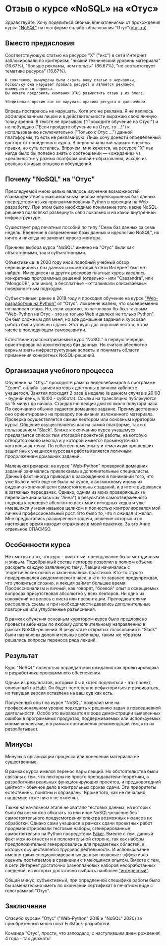 # Отзыв о курсе «NoSQL» на «Отус»

Здравствуйте. Хочу поделиться своими впечатлениями от прохождения курса ["NoSQL"](https://otus.ru/lessons/nosql-bd) на платформе онлайн-образования "Отус"([otus.ru](https://otus.ru/)). 

## Вместо предисловия

Соответствующую статью на ресурсе "Х" ("икс") в сети Интернет заблокировали по критериям: "низкий технический уровень материала" (16.67%), "больше рекламы, чем пользы" (66.67%), "не соответствует тематике ресурса" (16.67%). 

```
К сожалению, вынуждены были скрыть вашу статью в черновики, 
поскольку она нарушает правила ресурса и является рекламой коммерческого сервиса. 
Вы можете предложить компании OTUS разместить отзыв в их блоге.

Убедительно просим вас не нарушать правила ресурса в дальнейшем.
```

Впредь постараюсь не нарушать. Хотя это не реклама. Я не являюсь аффилированным лицом и в действительности выражаю свою личную точку зрения. В тексте не призываю ("Проходите обучение на Отус!") и не побуждаю ("Если пройдете обучение на Отус, то ...!") к использованию исключительно ("Только с Отус ...") данной платоформы, то есть не рекламирую. Лишь хочу донести определенный восторг от пройденного курса. В первоначальный вариант внесены правки, но суть осталась. Впрочем, мне кажется, на ресурсе "Х" как нигде было бы полезно знать о соотношении — «ожидание» vs «реальность» у разных платформ онлайн-образования, исходя из реальных живых отзывов и обсуждений.

## Почему "NoSQL" на "Отус"

Преследуемой мною целью являлось изучение возможностей взаимодействия с максимальным числом нереляционных баз данных посредством языка программирования Python в проекции на Web-разработку. При этом было необходимо понимание того, какие NoSQL-решения позволяют развернуть себя локально и на какой внутренней инфраструктуре.

Существует ряд печатных пособий по типу "Семь баз данных за семь недель. Введение в современные базы данных и идеологию NoSQL", но ничто и никогда не заменит живого ментора.

Причины выбора курса "NoSQL" именно на "Отус" были как объективными, так и субъективными.

Объективные: в 2020 году иной подобный учебный обзор нереляционных баз данных и их методик в сети Интернет был не найден. Имевшиеся на других ресурсах платные курсы касались конкретных программных решений (отдельно - или "Cassandra", или "MongoDB", или иное), а бесплатные - отталкивали описываемым поверхностным подходом.

Субъективные: ранее в 2018 году я проходил обучение на курсе ["Web-разработчик на Python"](https://otus.ru/lessons/webpython/) от "Отус". Искренне жалею, что своевременно не написал отзыв. Но, если коротко, то заголовок бы был таковым: "Web-Python на Отус - это не только Web и далеко не только Python". Он был сложным для меня, но все домашние задания и курсовая работа были успешно сданы. Этот курс дал хороший вектор, в том числе в последующем саморазвитии.

Естественно рассматриваемый курс "NoSQL" в первую очередь ориентирован на архитекторов баз данных. Но считаю абсолютно верным знать инфраструктурные аспекты и понимать области применения конкретных NoSQL-решений.

## Организация учебного процесса

Обучение на "Отус" проходит в рамках видеовебинаров в программе "Zoom", онлайн-записи которых доступны в личном кабинете учащегося. Занятия проходят 2 раза в неделю (в данном случае в 20:00 - будний день, в 10:00 - суббота). Ссылки на трансляцию публикуются за 15 минут до начала. Стандартно лекция длится около полутора часа. По окончанию обычно задается домашнее задание. Преимущественно оно ориентировано на проверку понимания изложенного материала. Проверка осуществляется самим лектором или основным куратором курса. Общение осуществляется как на самой платформе, так и с пользованием "Slack". Ближе к окончанию курса учащемуся предлагается список тем итоговой проектной работы, на которую отводится около месяца и у которой имеется промежуточная контрольная точка. По собственному опыту и тематикам прошедших защит иных учащихся курсовая работа является логичным продолжением домашних заданий.

Маленькая ремарка: на курсе "Web-Python" проверкой домашних заданий занимались привлекаемые дополнительные специалисты. Данный факт иногда приводил к расхождению в понимании того, что уже было и чего еще не было на курсе, к возможному иному их видению конечной цели самостоятельных заданий, и в итоге выражался в затяжных пересдачах. Однако, одним из моих проверяющих (в переписке значилась как "Анна") в результате самоотверженного подхода к проверке абсолютно всех моих исходных кодов и уже имевшихся у меня навыков целиком и полностью контролировался мой личный профессиональный рост. Это было то, что я ожидал и желал. Мне предлагались расширенные задачи, решение которых и по настоящее время находит отражение в моей практике. За это Анне отдельное СПАСИБО.

## Особенности курса

Не смотря на то, что курс - пилотный, преподавание было методичным и живым. Подобранный состав лекторов позволил в полном объеме раскрыть каждую заявленную тему. Лекции начинались с теоретических основ и заканчивались практикой. Кто-то строго придерживался академического часа, а кто-то заранее предупреждал, что уложиться сложно, и лекция займет большее время. Профессионализм и личный, как говорят, "боевой" опыт в освещаемых вопросах присутствовал абсолютно у всех лекторов. Ни одно из изложений не велось с листа или презентации. Преподавателями рисовались схемы и при необходимости давались дополнительные повторные или углубленные разъяснения.

В рамках обучения основным куратором курса было предложено провести вебинары по любому дополнительному направлению в рамках NoSQL-решений. В результате открытых голосований в "Slack" были назначены дополнительные вебинары, таким же образом решались вопросы переноса ряда лекций.

## Результат

Курс "NoSQL" полностью оправдал мои ожидания как проектировщика и разработчика программного обеспечения.

Одним из результатов, которым бы я хотел поделиться - это проект, описанный на [Habr](https://habr.com/ru/post/550294/). Он будет постепенно рефакториться и развиваться, но текущая версия оставлена на ваш суд как есть.

Полученный опыт на курсе "NoSQL" позволил мне на профессиональном уровне подходить к решению задач в повседневной деятельности. Особо это выражается в ходе демонстрации выявленных ошибок в программных продуктах, поддерживаемых или используемых моими коллегами, и в рамках составления рекомендаций тем, кто их разрабатывает.

## Минусы

Минусы в организации процесса или донесении материала не существенные.

В рамках курса имелся перенос пары лекций. Но обстоятельства были связаны с тем, что лекторы не просто преподаватели-теоретики, а разработчики реальных функционирующих проектов, и предновогодний цейтнот - обычное дело в контрольных сроках сдачи. Эти приоритеты естественны, понятны и оправданы. Кроме того, как не печально, пандемию тоже никто не отменял.

Также на начальном этапе не хватало тестовых данных, на которых было бы возможно обкатать то или иное NoSQL-решение без самостоятельного предусмотрения спектра возможных нюансов их обработки. Однако сами учащиеся в рамках сдачи проектных работ продемонстрировали тестовые наборы, сгенерированные самостоятельно на Python посредством [Faker](https://faker.readthedocs.io/en/master/). Вместе с тем, данный факт можно отнести и к положительной стороне, так как наборы предположительно генерировались для предметных областей, в которых осуществляется трудовая деятельность. И использование именно таких специализированных данных позволяет эффективно оценить постигаемое в сравнении с имеющимся опытом. Вместе с тем, в сети Интернет достаточно разноплановых наборов необработанных сведений, из которых достаточно выбрать наиболее ["интересный"](https://habr.com/ru/post/523182/).

Общий минус, субъективный, при опредленной специфике работы было бы замечательно иметь по окончании сертификат в печатном виде с голограммой "Отус".

## Заключение

Спасибо курсам "Отус" ("Web-Python" 2018 и "NoSQL" 2020) за приобретенный мною опыт Fullstack-разработки.

Команда "Отус", прости, что запоздало, с наступившим днем рождения! 4 года - так держать!
